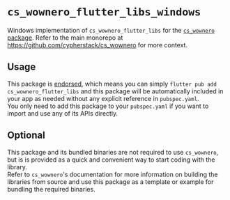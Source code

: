 # `cs_wownero_flutter_libs_windows`
Windows implementation of `cs_wownero_flutter_libs` for the
[`cs_wownero` package](https://pub.dev/packages/cs_wownero).  Refer to the main
monorepo at https://github.com/cypherstack/cs_wownero for more context.

## Usage
This package is [endorsed](https://flutter.dev/to/endorsed-federated-plugin), which means you can simply
`flutter pub add cs_wownero_flutter_libs` and this package will be automatically
included in your app as needed without any explicit reference in `pubspec.yaml`.  
You only need to add this package to your `pubspec.yaml` if you want to import
and use any of its APIs directly.

## Optional
This package and its bundled binaries are not required to use `cs_wownero`, but
is is provided as a quick and convenient way to start coding with the library.  
Refer to `cs_wownero`'s documentation for more information on building the
libraries from source and use this package as a template or example for bundling
the required binaries.
